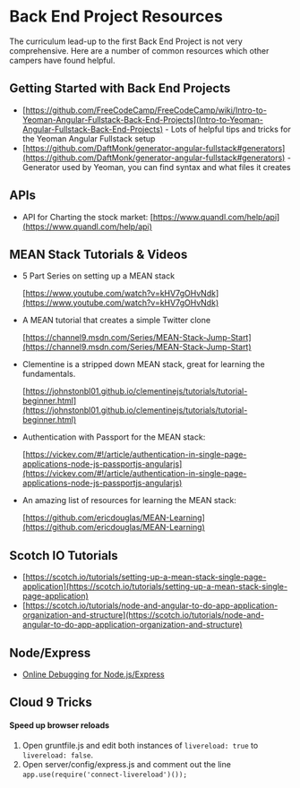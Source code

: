 # Back End Project Resources

The curriculum lead-up to the first Back End Project is not very comprehensive.  Here are a number of common resources which other campers have found helpful.

## Getting Started with Back End Projects
- [https://github.com/FreeCodeCamp/FreeCodeCamp/wiki/Intro-to-Yeoman-Angular-Fullstack-Back-End-Projects](Intro-to-Yeoman-Angular-Fullstack-Back-End-Projects) - Lots of helpful tips and tricks for the Yeoman Angular Fullstack setup
- [https://github.com/DaftMonk/generator-angular-fullstack#generators](https://github.com/DaftMonk/generator-angular-fullstack#generators) - Generator used by Yeoman, you can find syntax and what files it creates

## APIs
- API for Charting the stock market: [https://www.quandl.com/help/api](https://www.quandl.com/help/api)

## MEAN Stack Tutorials & Videos
- 5 Part Series on setting up a MEAN stack

  [https://www.youtube.com/watch?v=kHV7gOHvNdk](https://www.youtube.com/watch?v=kHV7gOHvNdk)

- A MEAN tutorial that creates a simple Twitter clone

  [https://channel9.msdn.com/Series/MEAN-Stack-Jump-Start](https://channel9.msdn.com/Series/MEAN-Stack-Jump-Start)

- Clementine is a stripped down MEAN stack, great for learning the fundamentals.  

  [https://johnstonbl01.github.io/clementinejs/tutorials/tutorial-beginner.html](https://johnstonbl01.github.io/clementinejs/tutorials/tutorial-beginner.html)

- Authentication with Passport for the MEAN stack:

  [https://vickev.com/#!/article/authentication-in-single-page-applications-node-js-passportjs-angularjs](https://vickev.com/#!/article/authentication-in-single-page-applications-node-js-passportjs-angularjs)

- An amazing list of resources for learning the MEAN stack:

  [https://github.com/ericdouglas/MEAN-Learning](https://github.com/ericdouglas/MEAN-Learning)

## Scotch IO Tutorials
- [https://scotch.io/tutorials/setting-up-a-mean-stack-single-page-application](https://scotch.io/tutorials/setting-up-a-mean-stack-single-page-application)   
- [https://scotch.io/tutorials/node-and-angular-to-do-app-application-organization-and-structure](https://scotch.io/tutorials/node-and-angular-to-do-app-application-organization-and-structure)

## Node/Express
- [Online Debugging for Node.js/Express](http://stackoverflow.com/a/16512303/1420506)

## Cloud 9 Tricks

#### Speed up browser reloads
1. Open gruntfile.js and edit both instances of `livereload: true` to `livereload: false`.
2. Open server/config/express.js and comment out the line `app.use(require('connect-livereload')());`
